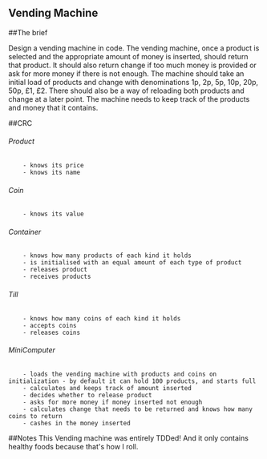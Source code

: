 Vending Machine
--------------------------------------------------

##The brief

Design a vending machine in code. The vending machine, once a product is selected and the appropriate amount of money is inserted, should return that product. It should also return change if too much money is provided or ask for more money if there is not enough. The machine should take an initial load of products and change with denominations 1p, 2p, 5p, 10p, 20p, 50p, £1, £2. There should also be a way of reloading both products and change at a later point. The machine needs to keep track of the products and money that it contains.

##CRC

###### Product
		- knows its price
		- knows its name
###### Coin
		- knows its value
###### Container
		- knows how many products of each kind it holds
		- is initialised with an equal amount of each type of product
		- releases product
		- receives products
###### Till
		- knows how many coins of each kind it holds
		- accepts coins
		- releases coins

###### MiniComputer
		- loads the vending machine with products and coins on initialization - by default it can hold 100 products, and starts full
		- calculates and keeps track of amount inserted
		- decides whether to release product
		- asks for more money if money inserted not enough
		- calculates change that needs to be returned and knows how many coins to return
		- cashes in the money inserted

##Notes
This Vending machine was entirely TDDed! And it only contains healthy foods because that's how I roll.
